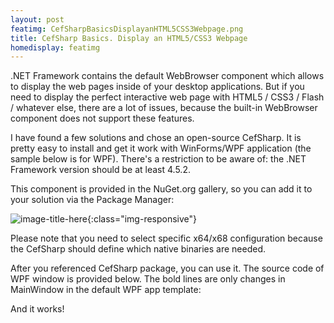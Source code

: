 ```yaml
---
layout: post
featimg: CefSharpBasicsDisplayanHTML5CSS3Webpage.png
title: CefSharp Basics. Display an HTML5/CSS3 Webpage
homedisplay: featimg
---
```

.NET Framework contains the default WebBrowser component which allows to display the web pages inside of your desktop applications. But if you need to display the perfect interactive web page with HTML5 / CSS3 / Flash / whatever else, there are a lot of issues, because the built-in WebBrowser component does not support these features.  

I have found a few solutions and chose an open-source CefSharp. It is pretty easy to install and get it work with WinForms/WPF application (the sample below is for WPF). There's a restriction to be aware of: the .NET Framework version should be at least 4.5.2.  

This component is provided in the NuGet.org gallery, so you can add it to your solution via the Package Manager:  

![image-title-here](CefSharpBasicsPackageManager.png){:class="img-responsive"}

Please note that you need to select specific x64/x68 configuration because the CefSharp should define which native binaries are needed.  

After you referenced CefSharp package, you can use it. The source code of WPF window is provided below. The bold lines are only changes in MainWindow in the default WPF app template:  

<script src="https://gist.github.com/cefsharptutorials/293648782c1c41d1bb589816a3d4ce49.js"></script>  

And it works!
